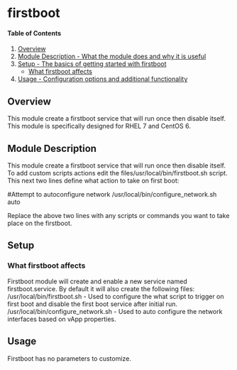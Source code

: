 # firstboot

#### Table of Contents

1. [Overview](#overview)
2. [Module Description - What the module does and why it is useful](#module-description)
3. [Setup - The basics of getting started with firstboot](#setup)
    * [What firstboot affects](#what-firstboot-affects)
4. [Usage - Configuration options and additional functionality](#usage)


## Overview

This module create a firstboot service that will run once then disable itself.
This module is specifically designed for RHEL 7 and CentOS 6.

## Module Description


This module create a firstboot service that will run once then disable itself.
To add custom scripts actions edit the files/usr/local/bin/firstboot.sh script.
This next two lines define what action to take on first boot:

#Attempt to autoconfigure network
/usr/local/bin/configure_network.sh auto

Replace the above two lines with any scripts or commands you want to take place on the firstboot.

## Setup

### What firstboot affects

Firstboot module will create and enable a new service named firstboot.service.
By default it will also create the following files:
/usr/local/bin/firstboot.sh - Used to configure the what script to trigger on first boot and disable the first boot service after initial run.
/usr/local/bin/configure_network.sh - Used to auto configure the network interfaces based on vApp properties.




## Usage

Firstboot has no parameters to customize.
